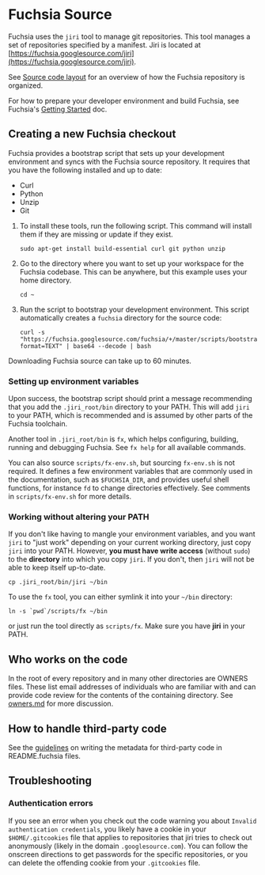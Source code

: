 # Fuchsia Source

Fuchsia uses the `jiri` tool to manage git repositories. This tool manages
a set of repositories specified by a manifest. Jiri is located at
[https://fuchsia.googlesource.com/jiri](https://fuchsia.googlesource.com/jiri).

See [Source code layout](layout.md) for an overview of how the Fuchsia repository
is organized.

For how to prepare your developer environment and build Fuchsia,
see Fuchsia's [Getting Started](/docs/getting_started.md) doc.

## Creating a new Fuchsia checkout

Fuchsia provides a bootstrap script that sets up your development environment
and syncs with the Fuchsia source repository. It requires that you have the
following installed and up to date:

 * Curl
 * Python
 * Unzip
 * Git

 1. To install these tools, run the following script. This command will install them if they are missing or update if they exist.

    ```
    sudo apt-get install build-essential curl git python unzip
    ```

 1. Go to the directory where you want to set up your workspace for the Fuchsia
    codebase. This can be anywhere, but this example uses your home directory.

    ```
    cd ~
    ```

 1. Run the script to bootstrap your development environment. This script
    automatically creates a `fuchsia` directory for the source code:

    ```
    curl -s "https://fuchsia.googlesource.com/fuchsia/+/master/scripts/bootstrap?format=TEXT" | base64 --decode | bash
    ```

Downloading Fuchsia source can take up to 60 minutes.

### Setting up environment variables

Upon success, the bootstrap script should print a message recommending that you
add the `.jiri_root/bin` directory to your PATH. This will add `jiri` to your
PATH, which is recommended and is assumed by other parts of the Fuchsia
toolchain.

Another tool in `.jiri_root/bin` is `fx`, which helps configuring, building,
running and debugging Fuchsia. See `fx help` for all available commands.

You can also source `scripts/fx-env.sh`, but sourcing `fx-env.sh` is not
required. It defines a few environment variables that are commonly used in the
documentation, such as `$FUCHSIA_DIR`, and provides useful shell functions, for
instance `fd` to change directories effectively. See comments in
`scripts/fx-env.sh` for more details.

### Working without altering your PATH

If you don't like having to mangle your environment variables, and you want
`jiri` to "just work" depending on your current working directory, just copy
`jiri` into your PATH.  However, **you must have write access** (without `sudo`)
to the **directory** into which you copy `jiri`.  If you don't, then `jiri`
will not be able to keep itself up-to-date.

```
cp .jiri_root/bin/jiri ~/bin
```

To use the `fx` tool, you can either symlink it into your `~/bin` directory:

```
ln -s `pwd`/scripts/fx ~/bin
```

or just run the tool directly as `scripts/fx`. Make sure you have **jiri** in
your PATH.

## Who works on the code

In the root of every repository and in many other directories are
OWNERS files. These list email addresses of individuals who are
familiar with and can provide code review for the contents of the
containing directory. See [owners.md](owners.md) for more
discussion.

## How to handle third-party code

See the [guidelines](third-party-metadata.md) on writing the metadata for
third-party code in README.fuchsia files.

## Troubleshooting

### Authentication errors

If you see an error when you check out the code warning you about `Invalid
authentication credentials`, you likely have a cookie in your
`$HOME/.gitcookies` file that applies to repositories that jiri tries to check
out anonymously (likely in the domain `.googlesource.com`).  You can follow the
onscreen directions to get passwords for the specific repositories, or you can
delete the offending cookie from your `.gitcookies` file.
